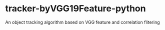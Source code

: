 # tracker-byVGG19Feature-python
An object tracking algorithm based on VGG feature and correlation flitering
